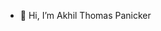 - 👋 Hi, I’m Akhil Thomas Panicker


<!---
panickernetworks/panickernetworks is a ✨ special ✨ repository because its `README.md` (this file) appears on your GitHub profile.
You can click the Preview link to take a look at your changes.
--->

